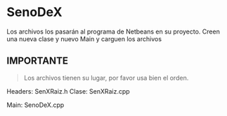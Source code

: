 # SenoDeX
Los archivos los pasarán al programa de Netbeans en su proyecto. Creen una nueva clase y nuevo Main y carguen los archivos

## IMPORTANTE
> Los archivos tienen su lugar, por favor usa bien el orden.

Headers: SenXRaiz.h
Clase: SenXRaiz.cpp

Main: SenoDeX.cpp
